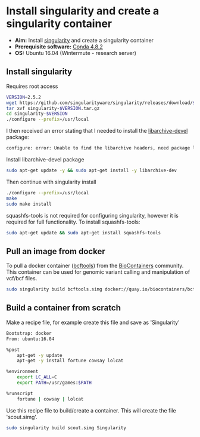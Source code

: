 # Install singularity and create a singularity container

- **Aim:** Install [singularity](https://singularity.lbl.gov/install-linux) and create a singularity container
- **Prerequisite software:** [Conda 4.8.2](https://docs.conda.io/projects/conda/en/latest/index.html)
- **OS:** Ubuntu 16.04 (Wintermute - research server)

## Install singularity

Requires root access

```bash
VERSION=2.5.2
wget https://github.com/singularityware/singularity/releases/download/$VERSION/singularity-$VERSION.tar.gz
tar xvf singularity-$VERSION.tar.gz
cd singularity-$VERSION
./configure --prefix=/usr/local
```

I then received an error stating that I needed to install the [libarchive-devel](https://packages.debian.org/sid/libarchive-dev) package:

```bash
configure: error: Unable to find the libarchive headers, need package libarchive-devel (libarchive-dev on Debian/Ubuntu)
```

Install libarchive-devel package

```bash
sudo apt-get update -y && sudo apt-get install -y libarchive-dev
```

Then continue with singularity install

```bash
./configure --prefix=/usr/local
make
sudo make install
```

squashfs-tools is not required for configuring singularity, however it is required for full functionality. To install squashfs-tools:

```bash
sudo apt-get update && sudo apt-get install squashfs-tools
```

## Pull an image from docker

To pull a docker container ([bcftools](https://biocontainers.pro/#/tools/bcftools)) from the [BioContainers](https://biocontainers.pro/#/) community. This container can be used for genomic variant calling and manipulation of vcf/bcf files.

```bash
sudo singularity build bcftools.simg docker://quay.io/biocontainers/bcftools:1.7--0
```

## Build a container from scratch

Make a recipe file, for example create this file and save as 'Singularity'

```bash
Bootstrap: docker
From: ubuntu:16.04

%post
    apt-get -y update
    apt-get -y install fortune cowsay lolcat

%environment
    export LC_ALL=C
    export PATH=/usr/games:$PATH

%runscript
    fortune | cowsay | lolcat
```

Use this recipe file to build/create a container. This will create the file 'scout.simg'.

```bash
sudo singularity build scout.simg Singularity
```
